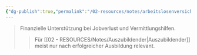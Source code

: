 ```yaml
---
{"dg-publish":true,"permalink":"/02-resources/notes/arbeitslosenversicherung/","tags":["sozialversicherung/absicherung"],"noteIcon":"","updated":"2025-09-05T10:12:28.000+02:00"}
---
```


>Finanzielle Unterstützung bei Jobverlust und Vermittlungshilfen.
>>Für [[02 - RESOURCES/Notes/Auszubildender\|Auszubildender]] meist nur nach erfolgreicher Ausbildung relevant.